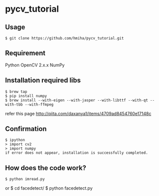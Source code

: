 pycv_tutorial
========

## Usage

    $ git clone https://github.com/hmiha/pycv_tutorial.git

## Requirement
Python
OpenCV 2.x.x
NumPy

## Installation required libs    
    $ brew tap 
    $ pip install numpy
    $ brew install --with-eigen --with-jasper --with-libttf --with-qt --with-tbb --with-ffmpeg
refer this page http://qiita.com/daxanya1/items/4709ad8454760e17148c 


## Confirmation
    $ ipython
    > import cv2
    > import numpy
    if error does not appear, installation is successfully completed.

## How does the code work?
    $ python imread.py
or
    $ cd facedetect/
    $ python facedetect.py
